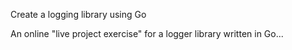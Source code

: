 Create a logging library using Go

An online "live project exercise" for a logger library written in Go...
